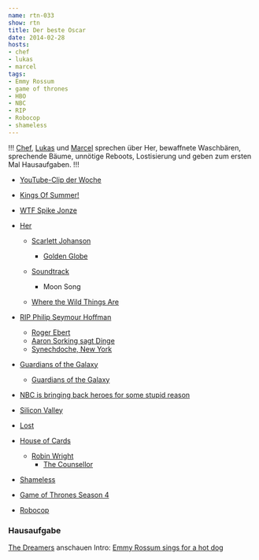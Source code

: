 ```yaml
---
name: rtn-033
show: rtn
title: Der beste Oscar
date: 2014-02-28
hosts:
- chef
- lukas
- marcel
tags:
- Emmy Rossum
- game of thrones
- HBO
- NBC
- RIP
- Robocop
- shameless
---
```

!!!
[Chef](https://twitter.com/grischder), [Lukas](https://twitter.com/blubser) und [Marcel](https://twitter.com/sirmarcel) sprechen über Her, bewaffnete Waschbären, sprechende Bäume, unnötige Reboots, Lostisierung und geben zum ersten Mal Hausaufgaben.
!!!

- [YouTube-Clip der Woche](http://www.youtube.com/watch?v=7vfSPerv4Bw)
- [Kings Of Summer!](http://www.imdb.com/title/tt2179116/)
- [WTF Spike Jonze](http://www.avclub.com/article/watch-spike-jonze-have-a-tense-interview-with-a-bb-201300)
- [Her](http://www.imdb.com/title/tt1798709/)
  - [Scarlett Johanson](http://www.imdb.com/name/nm0424060)
    -  [Golden Globe](http://insidemovies.ew.com/2013/11/26/golden-globes-scarlett-johansson-her/)

  - [Soundtrack](http://www.rollingstone.de/news/meldungen/article528953/stream-arcade-fire-soundtrack-zu-spike-jonzes-her.html#)
    - Moon Song

  - [Where the Wild Things Are](http://www.imdb.com/title/tt0386117/)

- [RIP Philip Seymour Hoffman](http://badassdigest.com/2014/02/02/philip-seymour-hoffman-is-dead/)
  - [Roger Ebert](http://www.indiewire.com/article/roger-eberts-widow-reveals-that-the-critic-wanted-philip-seymour-hoffman-to-play-him-in-a-film)
  - [Aaron Sorking sagt Dinge](http://entertainment.time.com/2014/02/05/aaron-sorkin-philip-seymour-hoffmans-death-saved-10-lives/)
  - [Synechdoche, New York](http://www.imdb.com/title/tt0383028)

- [Guardians of the Galaxy](http://www.reddit.com/r/movies/comments/1yjjs7/guardians_of_the_galaxy/)
  - [Guardians of the Galaxy](http://badassdigest.com/2014/02/18/what-a-bunch-of-a-holes-the-guardians-of-the-galaxy-trailer/)

- [NBC is bringing back heroes for some stupid reason](http://badassdigest.com/2014/02/23/nbc-is-bringing-back-heroes-for-some-stupid-reason/)
- [Silicon Valley](http://badassdigest.com/2014/02/24/mike-judges-hbo-show-silicon-valley-has-a-great-trailer/)
- [Lost](http://en.wikipedia.org/wiki/Lost_(TV_series))
- [House of Cards](http://en.wikipedia.org/wiki/House_of_Cards_(U.S._TV_series))
  - [Robin Wright](http://www.imdb.com/name/nm0000705)
    -  [The Counsellor](http://www.imdb.com/title/tt1821641)

- [Shameless](https://secure.retinacast.de/rtc-s02e01-shameless/)
- [Game of Thrones Season 4](http://badassdigest.com/2014/02/10/watch-the-epic-14-minute-preview-for-game-of-thrones-season-4/)
- [Robocop](http://www.imdb.com/title/tt1234721)

### Hausaufgabe
  [The Dreamers](http://www.imdb.com/title/tt0309987) anschauen Intro: [Emmy Rossum sings for a hot dog](http://www.youtube.com/watch?v=gaK2chA79jI)
